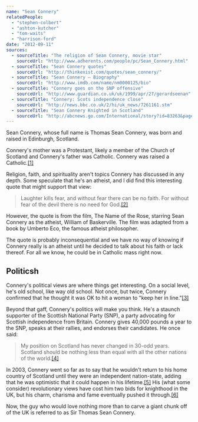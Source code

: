 ```yaml
---
name: "Sean Connery"
relatedPeople:
  - "stephen-colbert"
  - "ashton-kutcher"
  - "tom-waits"
  - "harrison-ford"
date: "2012-09-11"
sources:
  - sourceTitle: "The religion of Sean Connery, movie star"
    sourceUrl: "http://www.adherents.com/people/pc/Sean_Connery.html"
  - sourceTitle: "Sean Connery quotes"
    sourceUrl: "http://thinkexist.com/quotes/sean_connery/"
  - sourceTitle: "Sean Connery – Biography"
    sourceUrl: "http://www.imdb.com/name/nm0000125/bio"
  - sourceTitle: "Connery goes on the SNP offensive"
    sourceUrl: "http://www.guardian.co.uk/uk/1999/apr/27/gerardseenan"
  - sourceTitle: "Connery: Scots independence close"
    sourceUrl: "http://news.bbc.co.uk/2/hi/uk_news/7261161.stm"
  - sourceTitle: "Sean Connery Knighted in Scotland"
    sourceUrl: "http://abcnews.go.com/International/story?id=83263&page=1#.UEZXuVQ1afQ"
---
```


Sean Connery, whose full name is Thomas Sean Connery, was born and raised in Edinburgh, Scotland.

Connery's mother was a Protestant, likely a member of the Church of Scotland and Connery's father was Catholic. Connery was raised a Catholic.<a class="source-citation" href="#http://www.adherents.com/people/pc/Sean_Connery.html" title="The religion of Sean Connery, movie star">[1]</a>

Religion, faith, and spirituality aren't topics Connery has discussed in any depth. Some speculate that he's an atheist, and I did find this interesting quote that might support that view:

>Laughter kills fear, and without fear there can be no faith. For without fear of the devil there is no need for God.<a class="source-citation" href="#http://thinkexist.com/quotes/sean_connery/" title="Sean Connery quotes">[2]</a>

However, the quote is from the film, The Name of the Rose, starring Sean Connery as the atheist, William of Baskerville. The film was adapted from a book by Umberto Eco, the famous atheist philosopher.

The quote is probably inconsequential and we have no way of knowing if Connery really is an atheist until he decided to talk about his faith or lack thereof. For all we know, he could be in Catholic mass right now.


## Politicsh

Connery's political views are where things get interesting. On a social level, he's old school, like way old school. Not once, but twice, Connery confirmed that he thought it was OK to hit a woman to "keep her in line."<a class="source-citation" href="#http://www.imdb.com/name/nm0000125/bio" title="Sean Connery – Biography">[3]</a>

Beyond that gaff, Connery's politics will make you think. He's a staunch supporter of the Scottish National Party (SNP), a party advocating for Scottish independence from Britain. Connery gives 40,000 pounds a year to the SNP, speaks at their rallies, and endorses their candidates. He once said:

>My position on Scotland has never changed in 30-odd years. Scotland should be nothing less than equal with all the other nations of the world.<a class="source-citation" href="#http://www.guardian.co.uk/uk/1999/apr/27/gerardseenan" title="Connery goes on the SNP offensive">[4]</a>

In 2003, Connery went so far as to say that he wouldn't return to his home country of Scotland until they were an independent nation-state, adding that he was optimistic that it could happen in his lifetime.<a class="source-citation" href="#http://news.bbc.co.uk/2/hi/uk_news/7261161.stm" title="Connery: Scots independence close">[5]</a> His (what some consider) revolutionary views have cost him two bids for knighthood in the UK, but his charm, charisma and fame eventually pushed it through.<a class="source-citation" href="#http://abcnews.go.com/International/story?id=83263&page=1#.UEZXuVQ1afQ" title="Sean Connery Knighted in Scotland">[6]</a>

Now, the guy who would love nothing more than to carve a giant chunk off of the UK is referred to as Sir Thomas Sean Connery.